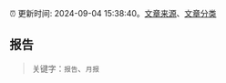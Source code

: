:alarm_clock: 更新时间: 2024-09-04 15:38:40。[文章来源](/README.md)、[文章分类](/TAGS.md)

## 报告


> 关键字：`报告`、`月报`



